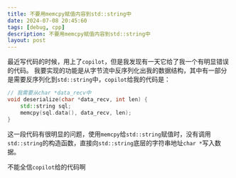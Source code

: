 ```yaml
---
title: 不要用memcpy赋值内容到std::string中
date: 2024-07-08 20:45:60
tags: [debug, cpp]
description: 不要用memcpy赋值内容到std::string中
layout: post
---
```


最近写代码的时候，用上了`copilot`，但是我发现有一天它给了我一个有明显错误的代码。
我要实现的功能是从字节流中反序列化出我的数据结构，其中有一部分是需要反序列化到`std::string`中，`copilot`给我的代码是：
```cpp
// 我需要从char *data_recv中
void deserialize(char *data_recv, int len) {
    std::string sql;
    memcpy(sql.data(), data_recv, len);
}
```
这一段代码有很明显的问题，使用`memcpy`给`std::string`赋值时，没有调用`std::string`的构造函数，直接向`std::string`底层的字符串地址`char *`写入数据。

不能全信`copilot`给的代码啊